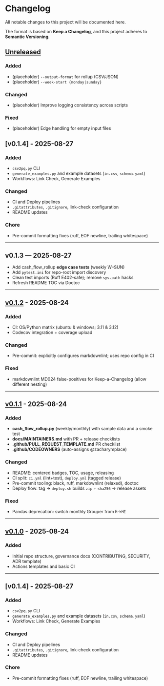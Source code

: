 # Changelog
All notable changes to this project will be documented here.

The format is based on **Keep a Changelog**, and this project adheres to **Semantic Versioning**.

## [Unreleased]
### Added
- (placeholder) `--output-format` for rollup (CSV/JSON)
- (placeholder) `--week-start {monday|sunday}`

### Changed
- (placeholder) Improve logging consistency across scripts

### Fixed
- (placeholder) Edge handling for empty input files

## [v0.1.4] - 2025-08-27
### Added
- `csv2pq.py` CLI
- `generate_examples.py` and example datasets (`in.csv`, `schema.yaml`)
- Workflows: Link Check, Generate Examples

### Changed
- CI and Deploy pipelines
- `.gitattributes`, `.gitignore`, link-check configuration
- README updates

### Chore
- Pre-commit formatting fixes (ruff, EOF newline, trailing whitespace)

---

## v0.1.3 — 2025-08-27
- Add cash_flow_rollup **edge case tests** (weekly W–SUN)
- Add `pytest.ini` for repo-root import discovery
- Clean test imports (Ruff E402-safe); remove `sys.path` hacks
- Refresh README TOC via Doctoc

---

## [v0.1.2] - 2025-08-24
### Added
- CI: OS/Python matrix (ubuntu & windows; 3.11 & 3.12)
- Codecov integration + coverage upload

### Changed
- Pre-commit: explicitly configures markdownlint; uses repo config in CI

### Fixed
- markdownlint MD024 false-positives for Keep-a-Changelog (allow different nesting)

---

## [v0.1.1] - 2025-08-24
### Added
- **cash_flow_rollup.py** (weekly/monthly) with sample data and a smoke test
- **docs/MAINTAINERS.md** with PR + release checklists
- **.github/PULL_REQUEST_TEMPLATE.md** PR checklist
- **.github/CODEOWNERS** (auto-assigns @zacharymplace)

### Changed
- README: centered badges, TOC, usage, releasing
- CI split: `ci.yml` (lint+test), `deploy.yml` (tagged release)
- Pre-commit tooling: black, ruff, markdownlint (relaxed), doctoc
- Deploy flow: tag → `deploy.sh` builds `zip` + `sha256` → release assets

### Fixed
- Pandas deprecation: switch monthly Grouper from `M`→`ME`

---

## [v0.1.0] - 2025-08-24
### Added
- Initial repo structure, governance docs (CONTRIBUTING, SECURITY, ADR template)
- Actions templates and basic CI

---

<!-- Links -->
[Unreleased]: https://github.com/zacharymplace/life-ops-scripts/compare/v0.1.3...HEAD
[v0.1.3]: https://github.com/zacharymplace/life-ops-scripts/compare/v0.1.2...v0.1.3
[v0.1.2]: https://github.com/zacharymplace/life-ops-scripts/compare/v0.1.1...v0.1.2
[v0.1.1]: https://github.com/zacharymplace/life-ops-scripts/compare/v0.1.0...v0.1.1
[v0.1.0]: https://github.com/zacharymplace/life-ops-scripts/releases/tag/v0.1.0

## [v0.1.4] - 2025-08-27
### Added
- `csv2pq.py` CLI
- `generate_examples.py` and example datasets (`in.csv`, `schema.yaml`)
- Workflows: Link Check, Generate Examples

### Changed
- CI and Deploy pipelines
- `.gitattributes`, `.gitignore`, link-check configuration
- README updates

### Chore
- Pre-commit formatting fixes (ruff, EOF newline, trailing whitespace)
